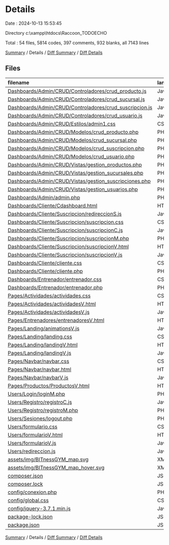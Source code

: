 # Details

Date : 2024-10-13 15:53:45

Directory c:\\xampp\\htdocs\\Raccoon_TODOECHO

Total : 54 files,  5814 codes, 397 comments, 932 blanks, all 7143 lines

[Summary](results.md) / Details / [Diff Summary](diff.md) / [Diff Details](diff-details.md)

## Files
| filename | language | code | comment | blank | total |
| :--- | :--- | ---: | ---: | ---: | ---: |
| [Dashboards/Admin/CRUD/Controladores/crud_producto.js](/Dashboards/Admin/CRUD/Controladores/crud_producto.js) | JavaScript | 143 | 11 | 15 | 169 |
| [Dashboards/Admin/CRUD/Controladores/crud_sucursal.js](/Dashboards/Admin/CRUD/Controladores/crud_sucursal.js) | JavaScript | 155 | 6 | 18 | 179 |
| [Dashboards/Admin/CRUD/Controladores/crud_suscripcion.js](/Dashboards/Admin/CRUD/Controladores/crud_suscripcion.js) | JavaScript | 80 | 8 | 11 | 99 |
| [Dashboards/Admin/CRUD/Controladores/crud_usuario.js](/Dashboards/Admin/CRUD/Controladores/crud_usuario.js) | JavaScript | 158 | 7 | 13 | 178 |
| [Dashboards/Admin/CRUD/Estilos/admin1.css](/Dashboards/Admin/CRUD/Estilos/admin1.css) | CSS | 102 | 2 | 23 | 127 |
| [Dashboards/Admin/CRUD/Modelos/crud_producto.php](/Dashboards/Admin/CRUD/Modelos/crud_producto.php) | PHP | 74 | 4 | 13 | 91 |
| [Dashboards/Admin/CRUD/Modelos/crud_sucursal.php](/Dashboards/Admin/CRUD/Modelos/crud_sucursal.php) | PHP | 93 | 10 | 17 | 120 |
| [Dashboards/Admin/CRUD/Modelos/crud_suscripcion.php](/Dashboards/Admin/CRUD/Modelos/crud_suscripcion.php) | PHP | 47 | 4 | 9 | 60 |
| [Dashboards/Admin/CRUD/Modelos/crud_usuario.php](/Dashboards/Admin/CRUD/Modelos/crud_usuario.php) | PHP | 91 | 7 | 14 | 112 |
| [Dashboards/Admin/CRUD/Vistas/gestion_productos.php](/Dashboards/Admin/CRUD/Vistas/gestion_productos.php) | PHP | 234 | 1 | 24 | 259 |
| [Dashboards/Admin/CRUD/Vistas/gestion_sucursales.php](/Dashboards/Admin/CRUD/Vistas/gestion_sucursales.php) | PHP | 240 | 1 | 23 | 264 |
| [Dashboards/Admin/CRUD/Vistas/gestion_suscripciones.php](/Dashboards/Admin/CRUD/Vistas/gestion_suscripciones.php) | PHP | 181 | 1 | 23 | 205 |
| [Dashboards/Admin/CRUD/Vistas/gestion_usuarios.php](/Dashboards/Admin/CRUD/Vistas/gestion_usuarios.php) | PHP | 252 | 1 | 28 | 281 |
| [Dashboards/Admin/admin.php](/Dashboards/Admin/admin.php) | PHP | 93 | 0 | 4 | 97 |
| [Dashboards/Cliente/Cdashboard.html](/Dashboards/Cliente/Cdashboard.html) | HTML | 37 | 2 | 5 | 44 |
| [Dashboards/Cliente/Suscripcion/redireccionS.js](/Dashboards/Cliente/Suscripcion/redireccionS.js) | JavaScript | 0 | 0 | 1 | 1 |
| [Dashboards/Cliente/Suscripcion/suscripcion.css](/Dashboards/Cliente/Suscripcion/suscripcion.css) | CSS | 225 | 20 | 52 | 297 |
| [Dashboards/Cliente/Suscripcion/suscripcionC.js](/Dashboards/Cliente/Suscripcion/suscripcionC.js) | JavaScript | 47 | 18 | 12 | 77 |
| [Dashboards/Cliente/Suscripcion/suscripcionM.php](/Dashboards/Cliente/Suscripcion/suscripcionM.php) | PHP | 21 | 49 | 25 | 95 |
| [Dashboards/Cliente/Suscripcion/suscripcionV.html](/Dashboards/Cliente/Suscripcion/suscripcionV.html) | HTML | 103 | 12 | 26 | 141 |
| [Dashboards/Cliente/Suscripcion/suscripcionV.js](/Dashboards/Cliente/Suscripcion/suscripcionV.js) | JavaScript | 78 | 39 | 27 | 144 |
| [Dashboards/Cliente/cliente.css](/Dashboards/Cliente/cliente.css) | CSS | 50 | 6 | 7 | 63 |
| [Dashboards/Cliente/cliente.php](/Dashboards/Cliente/cliente.php) | PHP | 27 | 1 | 5 | 33 |
| [Dashboards/Entrenador/entrenador.css](/Dashboards/Entrenador/entrenador.css) | CSS | 50 | 6 | 7 | 63 |
| [Dashboards/Entrenador/entrenador.php](/Dashboards/Entrenador/entrenador.php) | PHP | 27 | 1 | 5 | 33 |
| [Pages/Actividades/actividades.css](/Pages/Actividades/actividades.css) | CSS | 433 | 5 | 51 | 489 |
| [Pages/Actividades/actividadesV.html](/Pages/Actividades/actividadesV.html) | HTML | 230 | 4 | 39 | 273 |
| [Pages/Actividades/actividadesV.js](/Pages/Actividades/actividadesV.js) | JavaScript | 444 | 28 | 76 | 548 |
| [Pages/Entrenadores/entrenadoresV.html](/Pages/Entrenadores/entrenadoresV.html) | HTML | 35 | 5 | 11 | 51 |
| [Pages/Landing/animationsV.js](/Pages/Landing/animationsV.js) | JavaScript | 77 | 39 | 31 | 147 |
| [Pages/Landing/landing.css](/Pages/Landing/landing.css) | CSS | 483 | 8 | 86 | 577 |
| [Pages/Landing/landingV.html](/Pages/Landing/landingV.html) | HTML | 268 | 8 | 29 | 305 |
| [Pages/Landing/landingV.js](/Pages/Landing/landingV.js) | JavaScript | 0 | 0 | 1 | 1 |
| [Pages/Navbar/navbar.css](/Pages/Navbar/navbar.css) | CSS | 96 | 6 | 25 | 127 |
| [Pages/Navbar/navbar.html](/Pages/Navbar/navbar.html) | HTML | 33 | 2 | 11 | 46 |
| [Pages/Navbar/navbarV.js](/Pages/Navbar/navbarV.js) | JavaScript | 22 | 4 | 16 | 42 |
| [Pages/Productos/ProductosV.html](/Pages/Productos/ProductosV.html) | HTML | 35 | 5 | 9 | 49 |
| [Users/Login/loginM.php](/Users/Login/loginM.php) | PHP | 31 | 10 | 9 | 50 |
| [Users/Registro/registroC.js](/Users/Registro/registroC.js) | JavaScript | 89 | 10 | 22 | 121 |
| [Users/Registro/registroM.php](/Users/Registro/registroM.php) | PHP | 31 | 12 | 11 | 54 |
| [Users/Sesiones/logout.php](/Users/Sesiones/logout.php) | PHP | 7 | 0 | 0 | 7 |
| [Users/formulario.css](/Users/formulario.css) | CSS | 214 | 11 | 41 | 266 |
| [Users/formularioV.html](/Users/formularioV.html) | HTML | 60 | 4 | 14 | 78 |
| [Users/formularioV.js](/Users/formularioV.js) | JavaScript | 88 | 6 | 14 | 108 |
| [Users/redireccion.js](/Users/redireccion.js) | JavaScript | 54 | 2 | 9 | 65 |
| [assets/img/BITnessGYM_map.svg](/assets/img/BITnessGYM_map.svg) | XML | 155 | 1 | 2 | 158 |
| [assets/img/BITnessGYM_map_hover.svg](/assets/img/BITnessGYM_map_hover.svg) | XML | 155 | 1 | 2 | 158 |
| [composer.json](/composer.json) | JSON | 5 | 0 | 1 | 6 |
| [composer.lock](/composer.lock) | JSON | 78 | 0 | 1 | 79 |
| [config/conexion.php](/config/conexion.php) | PHP | 13 | 1 | 2 | 16 |
| [config/global.css](/config/global.css) | CSS | 46 | 7 | 9 | 62 |
| [config/jquery-3.7.1.min.js](/config/jquery-3.7.1.min.js) | JavaScript | 1 | 1 | 1 | 3 |
| [package-lock.json](/package-lock.json) | JSON | 18 | 0 | 1 | 19 |
| [package.json](/package.json) | JSON | 5 | 0 | 1 | 6 |

[Summary](results.md) / Details / [Diff Summary](diff.md) / [Diff Details](diff-details.md)